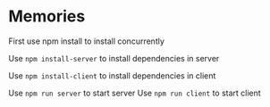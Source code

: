 # Memories

First use npm install to install concurrently

Use ```npm install-server``` to install dependencies in server

Use ```npm install-client```  to install dependencies in client

Use ```npm run server``` to start server
Use ```npm run client``` to start client

